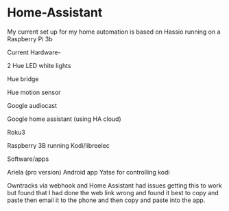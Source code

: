 # Home-Assistant
My current set up for my home automation is based on Hassio running on a Raspberry Pi 3b

Current Hardware-

2 Hue LED white lights

Hue bridge

Hue motion sensor 

Google audiocast

Google home assistant (using HA cloud)

Roku3

Raspberry 3B running Kodi/libreelec

Software/apps

Ariela (pro version) Android app
Yatse for controlling kodi

Owntracks via webhook and Home Assistant 
  had issues getting this to work but found that I had done the web link wrong and found it best to copy and paste then email it to the phone and then copy and paste into the app.
